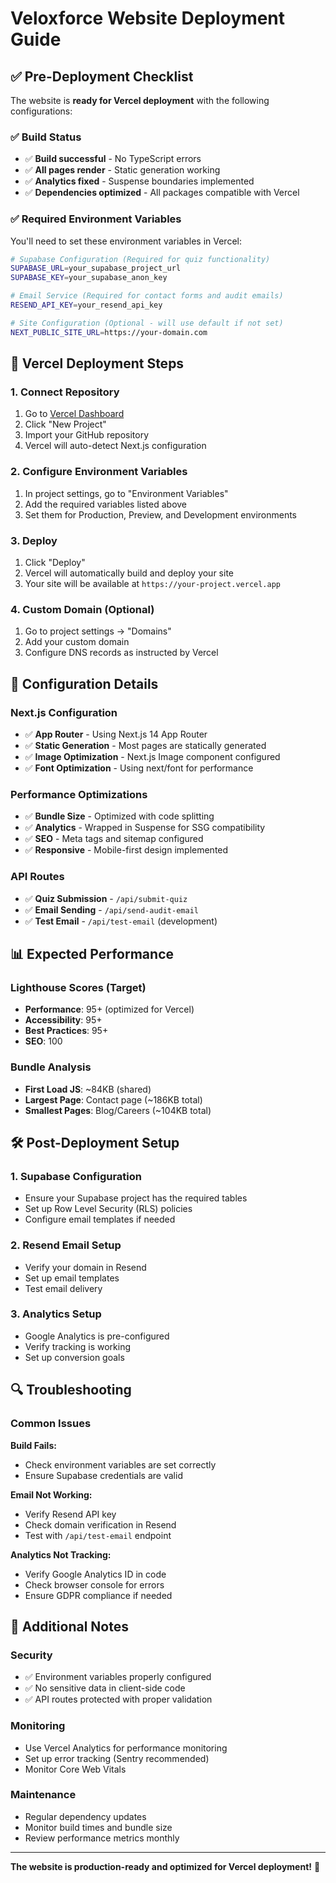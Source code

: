 # Veloxforce Website Deployment Guide

## ✅ Pre-Deployment Checklist

The website is **ready for Vercel deployment** with the following configurations:

### ✅ Build Status
- ✅ **Build successful** - No TypeScript errors
- ✅ **All pages render** - Static generation working
- ✅ **Analytics fixed** - Suspense boundaries implemented
- ✅ **Dependencies optimized** - All packages compatible with Vercel

### ✅ Required Environment Variables

You'll need to set these environment variables in Vercel:

```bash
# Supabase Configuration (Required for quiz functionality)
SUPABASE_URL=your_supabase_project_url
SUPABASE_KEY=your_supabase_anon_key

# Email Service (Required for contact forms and audit emails)
RESEND_API_KEY=your_resend_api_key

# Site Configuration (Optional - will use default if not set)
NEXT_PUBLIC_SITE_URL=https://your-domain.com
```

## 🚀 Vercel Deployment Steps

### 1. Connect Repository
1. Go to [Vercel Dashboard](https://vercel.com/dashboard)
2. Click "New Project"
3. Import your GitHub repository
4. Vercel will auto-detect Next.js configuration

### 2. Configure Environment Variables
1. In project settings, go to "Environment Variables"
2. Add the required variables listed above
3. Set them for Production, Preview, and Development environments

### 3. Deploy
1. Click "Deploy"
2. Vercel will automatically build and deploy your site
3. Your site will be available at `https://your-project.vercel.app`

### 4. Custom Domain (Optional)
1. Go to project settings → "Domains"
2. Add your custom domain
3. Configure DNS records as instructed by Vercel

## 🔧 Configuration Details

### Next.js Configuration
- ✅ **App Router** - Using Next.js 14 App Router
- ✅ **Static Generation** - Most pages are statically generated
- ✅ **Image Optimization** - Next.js Image component configured
- ✅ **Font Optimization** - Using next/font for performance

### Performance Optimizations
- ✅ **Bundle Size** - Optimized with code splitting
- ✅ **Analytics** - Wrapped in Suspense for SSG compatibility
- ✅ **SEO** - Meta tags and sitemap configured
- ✅ **Responsive** - Mobile-first design implemented

### API Routes
- ✅ **Quiz Submission** - `/api/submit-quiz`
- ✅ **Email Sending** - `/api/send-audit-email`
- ✅ **Test Email** - `/api/test-email` (development)

## 📊 Expected Performance

### Lighthouse Scores (Target)
- **Performance**: 95+ (optimized for Vercel)
- **Accessibility**: 95+
- **Best Practices**: 95+
- **SEO**: 100

### Bundle Analysis
- **First Load JS**: ~84KB (shared)
- **Largest Page**: Contact page (~186KB total)
- **Smallest Pages**: Blog/Careers (~104KB total)

## 🛠️ Post-Deployment Setup

### 1. Supabase Configuration
- Ensure your Supabase project has the required tables
- Set up Row Level Security (RLS) policies
- Configure email templates if needed

### 2. Resend Email Setup
- Verify your domain in Resend
- Set up email templates
- Test email delivery

### 3. Analytics Setup
- Google Analytics is pre-configured
- Verify tracking is working
- Set up conversion goals

## 🔍 Troubleshooting

### Common Issues

**Build Fails:**
- Check environment variables are set correctly
- Ensure Supabase credentials are valid

**Email Not Working:**
- Verify Resend API key
- Check domain verification in Resend
- Test with `/api/test-email` endpoint

**Analytics Not Tracking:**
- Verify Google Analytics ID in code
- Check browser console for errors
- Ensure GDPR compliance if needed

## 📝 Additional Notes

### Security
- ✅ Environment variables properly configured
- ✅ No sensitive data in client-side code
- ✅ API routes protected with proper validation

### Monitoring
- Use Vercel Analytics for performance monitoring
- Set up error tracking (Sentry recommended)
- Monitor Core Web Vitals

### Maintenance
- Regular dependency updates
- Monitor build times and bundle size
- Review performance metrics monthly

---

**The website is production-ready and optimized for Vercel deployment!** 🚀
